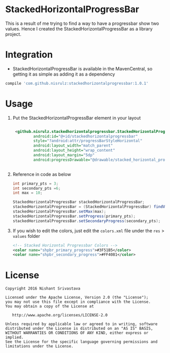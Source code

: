 # StackedHorizontalProgressBar

This is a result of me trying to find a way to have a progressbar show two values. Hence 
I created the StackedHorizontalProgressBar as a library project.


# Integration
- StackedHorizontalProgressBar is available in the MavenCentral, so getting it as simple as adding it as a dependency
```gradle
compile 'com.github.nisrulz:stackedhorizontalprogressbar:1.0.1'
```

# Usage

1. Put the StackedHorizontalProgressBar element in your layout 
    ```xml
    
     <github.nisrulz.stackedhorizontalprogressbar.StackedHorizontalProgressBar
             android:id="@+id/stackedhorizontalprogressbar"
             style="?android:attr/progressBarStyleHorizontal"
             android:layout_width="match_parent"
             android:layout_height="wrap_content"
             android:layout_margin="5dp"
             android:progressDrawable="@drawable/stacked_horizontal_progress"/>
            
     ```
2. Reference in code as below
    ```java
    int primary_pts = 3;
    int secondary_pts =6;
    int max = 10;

    StackedHorizontalProgressBar stackedHorizontalProgressBar;
    stackedHorizontalProgressBar = (StackedHorizontalProgressBar) findViewById(R.id.stackedhorizontalprogressbar);
    stackedHorizontalProgressBar.setMax(max);
    stackedHorizontalProgressBar.setProgress(primary_pts);
    stackedHorizontalProgressBar.setSecondaryProgress(secondary_pts);
    
    ```

3. If you wish to edit the colors, just edit the `colors.xml` file under the `res` > `values` 
folder

    ```xml
    <!-- Stacked Horizontal Progressbar Colors -->
    <color name="shpbr_primary_progress">#3F51B5</color>
    <color name="shpbr_secondary_progress">#FF4081</color>
    ```

License
=======

    Copyright 2016 Nishant Srivastava

    Licensed under the Apache License, Version 2.0 (the "License");
    you may not use this file except in compliance with the License.
    You may obtain a copy of the License at

       http://www.apache.org/licenses/LICENSE-2.0

    Unless required by applicable law or agreed to in writing, software
    distributed under the License is distributed on an "AS IS" BASIS,
    WITHOUT WARRANTIES OR CONDITIONS OF ANY KIND, either express or implied.
    See the License for the specific language governing permissions and
    limitations under the License.
